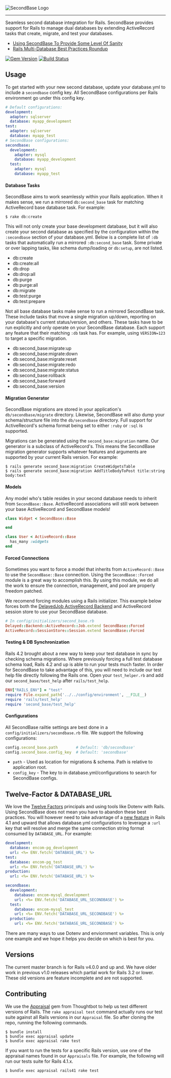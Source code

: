 
![SecondBase Logo](https://cloud.githubusercontent.com/assets/2381/12219457/5a5aab4e-b712-11e5-92e1-de6487aa0809.png)
<hr>
Seamless second database integration for Rails. SecondBase provides support for Rails to manage dual databases by extending ActiveRecord tasks that create, migrate, and test your databases.

* [Using SecondBase To Provide Some Level Of Sanity](http://technology.customink.com/blog/2016/01/10/two-headed-cat-using-secondbase-to-provide-some-level-of-sanity-in-a-two-database-rails-application/)
* [Rails Multi-Database Best Practices Roundup](http://technology.customink.com/blog/2015/06/22/rails-multi-database-best-practices-roundup/)

[![Gem Version](https://badge.fury.io/rb/secondbase.png)](http://badge.fury.io/rb/secondbase)
[![Build Status](https://travis-ci.org/customink/secondbase.svg?branch=master)](https://travis-ci.org/customink/secondbase)


## Usage

To get started with your new second database, update your database.yml to include a `secondbase` config key. All SecondBase configurations per Rails environment go under this config key.

```yaml
# Default configurations:
development:
  adapter: sqlserver
  database: myapp_development
test:
  adapter: sqlserver
  database: myapp_test
# SecondBase configurations:
secondbase:
  development:
    adapter: mysql
    database: myapp_development
  test:
    adapter: mysql
    database: myapp_test
```

#### Database Tasks

SecondBase aims to work seamlessly within your Rails application. When it makes sense, we run a mirrored `db:second_base` task for matching ActiveRecord base database task. For example:

```shell
$ rake db:create
```

This will not only create your base development database, but it will also create your second database as specified by the configuration within the `:secondbase` section of your database.yml. Below is a complete list of `:db` tasks that automatically run a mirrored `:db:second_base` task. Some private or over lapping tasks, like schema dump/loading or `db:setup`, are not listed.

* db:create
* db:create:all
* db:drop
* db:drop:all
* db:purge
* db:purge:all
* db:migrate
* db:test:purge
* db:test:prepare

Not all base database tasks make sense to run a mirrored SecondBase task. These include tasks that move a single migration up/down, reporting on your database's current status/version, and others. These tasks have to be run explicitly and only operate on your SecondBase database. Each support any feature that their matching `:db` task has. For example, using `VERSION=123` to target a specific migration.

* db:second_base:migrate:up
* db:second_base:migrate:down
* db:second_base:migrate:reset
* db:second_base:migrate:redo
* db:second_base:migrate:status
* db:second_base:rollback
* db:second_base:forward
* db:second_base:version

#### Migration Generator

SecondBase migrations are stored in your application's `db/secondbase/migrate` directory. Likewise, SecondBase will also dump your schema/structure file into the `db/secondbase` directory. Full support for ActiveRecord's schema format being set to either `:ruby` or `:sql` is supported.

Migrations can be generated using the `second_base:migration` name. Our generator is a subclass of ActiveRecord's. This means the SecondBase migration generator supports whatever features and arguments are supported by your current Rails version. For example:

```shell
$ rails generate second_base:migration CreateWidgetsTable
$ rails generate second_base:migration AddTitleBodyToPost title:string body:text
```

#### Models

Any model who's table resides in your second database needs to inherit from `SecondBase::Base`. ActiveRecord associations will still work between your base ActiveRecord and SecondBase models!

```ruby
class Widget < SecondBase::Base

end

class User < ActiveRecord::Base
  has_many :widgets
end
```

#### Forced Connections

Sometimes you want to force a model that inherits from `ActiveRecord::Base` to use the `SecondBase::Base` connection. Using the `SecondBase::Forced` module is a great way to accomplish this. By using this module, we do all the work to ensure the connection, management, and pool are properly freedom patched.

We recomend forcing modules using a Rails initializer. This example below forces both the [DelayedJob ActiveRecord Backend](https://github.com/collectiveidea/delayed_job_active_record) and ActiveRecord session store to use your SecondBase database.

```ruby
# In config/initializers/second_base.rb
Delayed::Backend::ActiveRecord::Job.extend SecondBase::Forced
ActiveRecord::SessionStore::Session.extend SecondBase::Forced
```

#### Testing & DB Synchronization

Rails 4.2 brought about a new way to keep your test database in sync by checking schema migrations. Where previously forcing a full test database schema load, Rails 4.2 and up is able to run your tests much faster. In order for SecondBase to take advantage of this, you will need to include our test help file directly following the Rails one. Open your `test_helper.rb` and add our `second_base/test_help` after `rails/test_help`.

```ruby
ENV["RAILS_ENV"] = "test"
require File.expand_path('../../config/environment', __FILE__)
require 'rails/test_help'
require 'second_base/test_help'
```

#### Configurations

All SecondBase railtie settings are best done in a `config/initializers/secondbase.rb` file. We support the following configurations:

```ruby
config.second_base.path        # Default: 'db/secondbase'
config.second_base.config_key  # Default: 'secondbase'
```

* `path` - Used as location for migrations & schema. Path is relative to application root.
* `config_key` - The key to in database.yml/configurations to search for SecondBase configs.


## Twelve-Factor & DATABASE_URL

We love the [Twelve Factors](http://12factor.net) principals and using tools like Dotenv with Rails. Using SecondBase does not mean you have to abandon these best practices. You will however need to take advantage of a [new feature](https://github.com/rails/rails/pull/14633) in Rails 4.1 and upward that allows database.yml configurations to leverage a `:url` key that will resolve and merge the same connection string format consumed by `DATABASE_URL`. For example: 

```yaml
development:
  database: encom-pg_development
  url: <%= ENV.fetch('DATABASE_URL') %>
test:
  database: encom-pg_test
  url: <%= ENV.fetch('DATABASE_URL') %>
production:
  url: <%= ENV.fetch('DATABASE_URL') %>

secondbase:
  development:
    database: encom-mysql_development
    url: <%= ENV.fetch('DATABASE_URL_SECONDBASE') %>
  test:
    database: encom-mysql_test
    url: <%= ENV.fetch('DATABASE_URL_SECONDBASE') %>
  production:
    url: <%= ENV.fetch('DATABASE_URL_SECONDBASE') %>
```

There are many ways to use Dotenv and enviornment variables. This is only one example and we hope it helps you decide on which is best for you.


## Versions

The current master branch is for Rails v4.0.0 and up and. We have older work in previous v1.0 releases which partial work for Rails 3.2 or lower. These old versions are feature incomplete and are not supported.


## Contributing

We use the [Appraisal](https://github.com/thoughtbot/appraisal) gem from Thoughtbot to help us test different versions of Rails. The `rake appraisal test` command actually runs our test suite against all Rails versions in our `Appraisal` file. So after cloning the repo, running the following commands.

```shell
$ bundle install
$ bundle exec appraisal update
$ bundle exec appraisal rake test
```

If you want to run the tests for a specific Rails version, use one of the appraisal names found in our `Appraisals` file. For example, the following will run our tests suite for Rails 4.1.x.

```shell
$ bundle exec appraisal rails41 rake test
```

